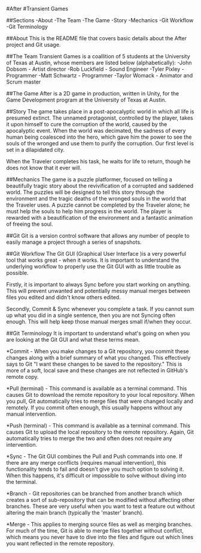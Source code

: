 #After
#Transient Games


##Sections
-About
-The Team
-The Game
-Story
-Mechanics
-Git Workflow
-Git Terminology


##About
This is the README file that covers basic details about the After project
and Git usage.


##The  Team
Transient Games is a coallition of 5 students at the University of Texas at
Austin, whose members are listed below (alphabetically):
	-John Dobsom - Artist director
	-Rob Luckfield - Sound Engineer
	-Tyler Pixley - Programmer
	-Matt Schwartz - Programmer
	-Taylor Womack - Animator and Scrum master


##The  Game
After is a 2D game in production, written in Unity, for the Game 
Development program at the University of Texas at Austin.


##Story
The game takes place in a post-apocalyptic world in which all life is 
presumed extinct. The unnamed protagonist, controlled by the player, takes
it upon himself to cure the corruption of the world, caused by the 
apocalyptic event. When the world was decimated, the sadness of every
human being coalesced into the hero, which gave him the power to see the 
souls of the wronged and use them to purify the corruption. Our first level
is set in a dilapidated city. 

When the Traveler completes his task, he waits for life to return, though
he does not know that it ever will.


##Mechanics
The game is a puzzle platformer, focused on telling a beautifully tragic 
story about the revivification of a corrupted and saddened world. The 
puzzles will be designed to tell this story through the environment and the
tragic deaths of the wronged souls in the world that the Traveler uses. A
puzzle cannot be completed by the Traveler alone; he must help the souls to
help him progress in the world. The player is rewarded with a 
beautification of the environment and a fantastic animation of freeing the 
soul.


##Git
	Git is a version control software that allows any number of people to 
	easily manage a project through a series of snapshots.


##Git Workflow
The Git GUI (Graphical User Interface )is a very powerful tool that works
great - when it works. It is important to understand the underlying 
workflow to properly use the Git GUI with as little trouble as possible.

Firstly, it is important to always Sync before you start working on 
anything. This will prevent unwanted and potentially messy manual merges 
between files you edited and didn't know others edited.

Secondly, Commit & Sync whenever you complete a task. If you cannot sum up 
what you did in a single sentence, then you are not Syncing often enough. 
This will help keep those manual merges small if/when they occur. 


##Git  Terminology
It is important to understand what's going on when you are looking at the 
Git GUI and what these terms mean.

*Commit - When you make changes to a Git repository, you commit these 
changes along with a brief summary of what you changed. This effectively 
says to Git "I want these changes to be saved to the repository." This is 
more of a soft, local save and these changes are not reflected in GitHub's 
remote copy.

*Pull (terminal) - This command is available as a terminal command. This 
causes Git to download the remote repository to your local repository. When
you pull, Git automatically tries to merge files that were changed locally 
and remotely. If you commit often enough, this usually happens without any 
manual intervention.

*Push (terminal) - This command is available as a terminal command. This 
causes Git to upload the local repository to the remote repository. Again, 
Git automatically tries to merge the two and often does not require any 
intervention.

*Sync - The Git GUI combines the Pull and Push commands into one. If there 
are any merge conflicts (requires manual intervention), this functionality 
tends to fail and doesn't give you much option to solving it. When this 
happens, it's difficult or impossible to solve without diving into the 
terminal.

*Branch - Git repositories can be branched from another branch which creates
a sort of sub-repository that can be modified without affecting other 
branches. These are very useful when you want to test a feature out without
altering the main branch (typically the 'master' branch).

*Merge - This applies to merging source files as well as merging branches. 
For much of the time, Git is able to merge files together without conflict,
which means you never have to dive into the files and figure out which 
lines you want reflected in the remote repository.
